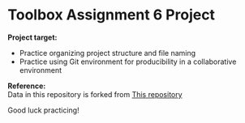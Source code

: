 # Toolbox Assignment 6 Project

**Project target:**
- Practice organizing project structure and file naming
- Practice using Git environment for producibility in a collaborative environment

**Reference:** <br>
Data in this repository is forked from [This repository](https://github.com/yuliaUU/files_to_copy.git)

Good luck practicing!
